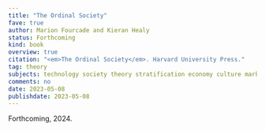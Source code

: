 ```yaml
---
title: "The Ordinal Society"
fave: true
author: Marion Fourcade and Kieran Healy
status: Forthcoming
kind: book
overview: true
citation: "<em>The Ordinal Society</em>. Harvard University Press."
tag: theory
subjects: technology society theory stratification economy culture markets
comments: no
date: 2023-05-08
publishdate: 2023-05-08
---
```



Forthcoming, 2024.
